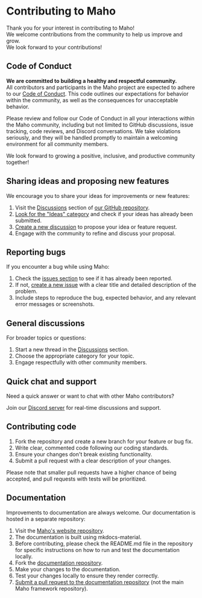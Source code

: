 # Contributing to Maho

Thank you for your interest in contributing to Maho!  
We welcome contributions from the community to help us improve and grow.  
We look forward to your contributions!

## Code of Conduct

**We are committed to building a healthy and respectful community.**  
All contributors and participants in the Maho project are expected to adhere to our
[Code of Conduct](https://github.com/MahoCommerce/maho?tab=coc-ov-file).
This code outlines our expectations for behavior within the community, as well as the consequences for unacceptable behavior.

Please review and follow our Code of Conduct in all your interactions within the Maho community,
including but not limited to GitHub discussions, issue tracking, code reviews, and Discord conversations.
We take violations seriously, and they will be handled promptly to maintain a welcoming environment for all community members.

We look forward to growing a positive, inclusive, and productive community together!

## Sharing ideas and proposing new features

We encourage you to share your ideas for improvements or new features:

1. Visit the [Discussions](https://github.com/your-org/maho/discussions) section of [our GitHub repository](https://github.com/MahoCommerce/maho).
2. [Look for the "Ideas" category](https://github.com/MahoCommerce/maho/discussions/categories/ideas) and check if your ideas has already been submitted.
3. [Create a new discussion](https://github.com/MahoCommerce/maho/discussions/new?category=ideas) to propose your idea or feature request.
4. Engage with the community to refine and discuss your proposal.

## Reporting bugs

If you encounter a bug while using Maho:

1. Check the [issues section](https://github.com/MahoCommerce/maho/issues) to see if it has already been reported.
2. If not, [create a new issue](https://github.com/MahoCommerce/maho/issues/new) with a clear title and detailed description of the problem.
3. Include steps to reproduce the bug, expected behavior, and any relevant error messages or screenshots.

## General discussions

For broader topics or questions:

1. Start a new thread in the [Discussions](https://github.com/MahoCommerce/maho/discussions) section.
2. Choose the appropriate category for your topic.
3. Engage respectfully with other community members.

## Quick chat and support

Need a quick answer or want to chat with other Maho contributors?

Join our [Discord server](https://discord.gg/dWgcVUFTrS) for real-time discussions and support.

## Contributing code

1. Fork the repository and create a new branch for your feature or bug fix.
2. Write clear, commented code following our coding standards.
3. Ensure your changes don't break existing functionality.
4. Submit a pull request with a clear description of your changes.

Please note that smaller pull requests have a higher chance of being accepted,
and pull requests with tests will be prioritized.

## Documentation

Improvements to documentation are always welcome. Our documentation is hosted in a separate repository:

1. Visit the [Maho's website repository](https://github.com/MahoCommerce/mahocommerce.com).
2. The documentation is built using mkdocs-material.
3. Before contributing, please check the README.md file in the repository for specific instructions on how to run and test the documentation locally.
4. Fork the [documentation repository](https://github.com/MahoCommerce/mahocommerce.com).
5. Make your changes to the documentation.
6. Test your changes locally to ensure they render correctly.
7. [Submit a pull request to the documentation repository](https://github.com/MahoCommerce/mahocommerce.com/pulls) (not the main Maho framework repository).